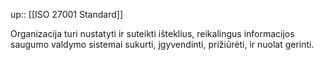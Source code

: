 up:: [[ISO 27001 Standard]]

Organizacija turi nustatyti ir suteikti išteklius, reikalingus informacijos saugumo valdymo sistemai sukurti, įgyvendinti, prižiūrėti, ir nuolat gerinti.